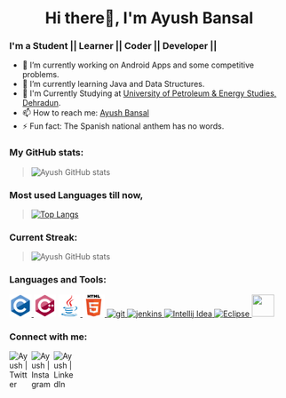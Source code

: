 <h1 align="center"> Hi there👋, I'm Ayush Bansal</h1>

### I'm a Student || Learner || Coder || Developer || 

- 🔭 I’m currently working on Android Apps and some competitive problems.
- 🌱 I’m currently learning Java and Data Structures.
- 👯 I'm Currently Studying at [University of Petroleum & Energy Studies, Dehradun](https://www.upes.ac.in).<br>
- 📫 How to reach me: [Ayush Bansal](https://www.linkedin.com/in/ayush-bansal-1661b8190/)
- ⚡ Fun fact: The Spanish national anthem has no words.


<h3 align="left"> My GitHub stats: </h3>

>![Ayush GitHub stats](https://github-readme-stats.vercel.app/api?username=ayush0418&theme=midnight-purple&show_icons=true) 


<h3 align="left">Most used Languages till now, </h3>

>[![Top Langs](https://github-readme-stats.vercel.app/api/top-langs/?username=ayush0418&theme=midnight-purple&layout=compact)](https://github.com/ayush0418/github-readme-stats)


<h3 align="left">Current Streak:</h3>

>![Ayush GitHub stats](https://github-readme-streak-stats.herokuapp.com/?user=ayush0418&theme=midnight-purple&show_icons=true) 



<h3 align="left">Languages and Tools:</h3>
<p align="left"> 
  
  <a href="https://www.cprogramming.com/" target="_blank"> <img src="https://raw.githubusercontent.com/devicons/devicon/master/icons/c/c-original.svg" alt="c" width="40" height="40"/> </a> 
  <a href="https://www.w3schools.com/cpp/" target="_blank"> <img src="https://raw.githubusercontent.com/devicons/devicon/master/icons/cplusplus/cplusplus-original.svg" alt="cplusplus" width="40" height="40"/></a> 
  <a href="https://www.java.com" target="_blank"> <img src="https://raw.githubusercontent.com/devicons/devicon/master/icons/java/java-original.svg" alt="java" width="40" height="40"/> </a> 
  <a href="https://www.w3.org/html/" target="_blank"> <img src="https://raw.githubusercontent.com/devicons/devicon/master/icons/html5/html5-original-wordmark.svg" alt="html5" width="40" height="40"/> </a> 
  <a href="https://git-scm.com/" target="_blank"> <img src="https://www.vectorlogo.zone/logos/git-scm/git-scm-icon.svg" alt="git" width="40" height="40"/> </a> 
  <a href="https://www.jenkins.io" target="_blank"> <img src="https://www.vectorlogo.zone/logos/jenkins/jenkins-icon.svg" alt="jenkins" width="40" height="40"/> </a>
  <a href="https://www.jetbrains.com/idea/" target="_blank"> <img src="https://upload.wikimedia.org/wikipedia/commons/d/d5/IntelliJ_IDEA_Logo.svg" alt="Intellij Idea" width="40" height="40"/> </a>
 <a href=  "https://www.eclipse.org/eclipseide/" target="_blank"> <img src="https://encrypted-tbn0.gstatic.com/images?q=tbn:ANd9GcS30z0YWy3BwF2Qr67iVmiNYRkKNftKe9wVWA&usqp=CAU" alt="Eclipse" width="40" height="40"/> </a> 
 <a href="https://code.visualstudio.com/" target="_blank"> <img src="https://encrypted-tbn0.gstatic.com/images?q=tbn:ANd9GcQZkOMm2c1AdVpZwlAZNGmReYtcAlD6bCgloA&usqp=CAU" width="40" height="40"/> </a>
 </p>
 
<h3 align="left">Connect with me:</h3>

><a href="https://twitter.com/Ayush0418" target="_blank">
<img align="left" alt="Ayush | Twitter" width="40px" src="https://i.ibb.co/vZ4Bb2T/iconfinder-twitter-square-social-media-764945.png"/></a>

<a href="https://www.instagram.com/ayush_0418/" target="_blank">
<img align="left" alt="Ayush | Instagram" width="40px" src="https://www.flaticon.com/svg/vstatic/svg/2111/2111463.svg?token=exp=1613897691~hmac=75dcedfed6728f88a6aa481b1a39c78c"/></a>

<a href="https://www.linkedin.com/in/ayush-bansal-1661b8190/" target="_blank">
<img align="left"  alt="Ayush | LinkedIn" width="40px" src="https://www.flaticon.com/svg/vstatic/svg/174/174857.svg?token=exp=1613897742~hmac=c065d086422539e0319e69bb7d493233"/></a>
 




<!--
**ayush0418/ayush0418** is a ✨ _special_ ✨ repository because its `README.md` (this file) appears on your GitHub profile.

Here are some ideas to get you started:

- 🔭 I’m currently working on ...
- 🌱 I’m currently learning Java and Web development
- 👯 I’m looking to collaborate on ...
- 🤔 I’m looking for help with ...
- 💬 Ask me about ...
- 📫 How to reach me: ...
- 😄 Pronouns: ...
- ⚡ Fun fact: The Spanish national anthem has no words
-->

